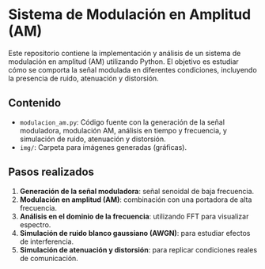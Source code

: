 # Sistema de Modulación en Amplitud (AM)

Este repositorio contiene la implementación y análisis de un sistema de modulación en amplitud (AM) utilizando Python. El objetivo es estudiar cómo se comporta la señal modulada en diferentes condiciones, incluyendo la presencia de ruido, atenuación y distorsión.

## Contenido

- `modulacion_am.py`: Código fuente con la generación de la señal moduladora, modulación AM, análisis en tiempo y frecuencia, y simulación de ruido, atenuación y distorsión.
- `img/`: Carpeta para imágenes generadas (gráficas).

## Pasos realizados

1. **Generación de la señal moduladora**: señal senoidal de baja frecuencia.
2. **Modulación en amplitud (AM)**: combinación con una portadora de alta frecuencia.
3. **Análisis en el dominio de la frecuencia**: utilizando FFT para visualizar espectro.
4. **Simulación de ruido blanco gaussiano (AWGN)**: para estudiar efectos de interferencia.
5. **Simulación de atenuación y distorsión**: para replicar condiciones reales de comunicación.
